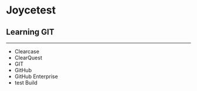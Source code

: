 # Joycetest
## Learning GIT

---
* Clearcase
* ClearQuest
* GIT
* GitHub
* GitHub Enterprise
* test Build
